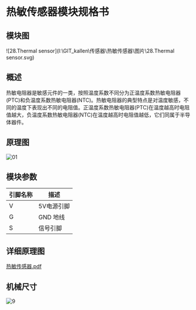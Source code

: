 # 热敏传感器模块规格书

## 模块图

![28.Thermal  sensor](I:\GIT_kallen\传感器\热敏传感器\图片\28.Thermal  sensor.svg)

## 概述

​        热敏电阻器是敏感元件的一类，按照温度系数不同分为正温度系数热敏电阻器(PTC)和负温度系数热敏电阻器(NTC)。热敏电阻器的典型特点是对温度敏感，不同的温度下表现出不同的电阻值。正温度系数热敏电阻器(PTC)在温度越高时电阻值越大，负温度系数热敏电阻器(NTC)在温度越高时电阻值越低，它们同属于半导体器件。  

## 原理图

![01](I:\GIT_kallen\传感器\热敏传感器\图片\01.png)

## 模块参数

| 引脚名称 | 描述       |
| :------- | ---------- |
| V        | 5V电源引脚 |
| G        | GND 地线   |
| S        | 信号引脚   |

## 详细原理图

 [热敏传感器.pdf](图片\热敏传感器.pdf) 

## 机械尺寸

![9](I:\GIT_kallen\传感器\热敏传感器\图片\9.png)